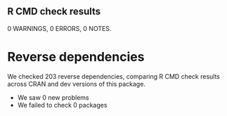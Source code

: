 ## R CMD check results

0 WARNINGS, 0 ERRORS, 0 NOTES.

# Reverse dependencies

We checked 203 reverse dependencies, comparing R CMD check results across CRAN and dev versions of this package.

 * We saw 0 new problems
 * We failed to check 0 packages
